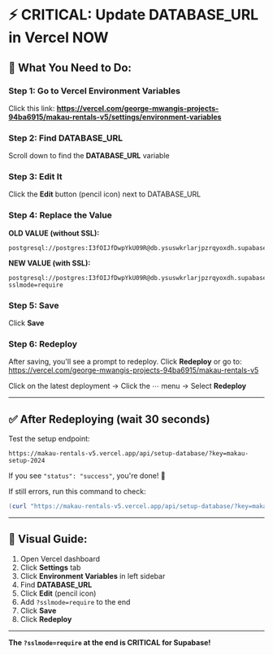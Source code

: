 # ⚡ CRITICAL: Update DATABASE_URL in Vercel NOW

## 🎯 What You Need to Do:

### Step 1: Go to Vercel Environment Variables

Click this link: 
**https://vercel.com/george-mwangis-projects-94ba6915/makau-rentals-v5/settings/environment-variables**

### Step 2: Find DATABASE_URL

Scroll down to find the **DATABASE_URL** variable

### Step 3: Edit It

Click the **Edit** button (pencil icon) next to DATABASE_URL

### Step 4: Replace the Value

**OLD VALUE (without SSL):**
```
postgresql://postgres:I3fOIJfDwpYkU09R@db.ysuswkrlarjpzrqyoxdh.supabase.co:5432/postgres
```

**NEW VALUE (with SSL):**
```
postgresql://postgres:I3fOIJfDwpYkU09R@db.ysuswkrlarjpzrqyoxdh.supabase.co:5432/postgres?sslmode=require
```

### Step 5: Save

Click **Save**

### Step 6: Redeploy

After saving, you'll see a prompt to redeploy. Click **Redeploy** or go to:
https://vercel.com/george-mwangis-projects-94ba6915/makau-rentals-v5

Click on the latest deployment → Click the ⋯ menu → Select **Redeploy**

---

## ✅ After Redeploying (wait 30 seconds)

Test the setup endpoint:
```
https://makau-rentals-v5.vercel.app/api/setup-database/?key=makau-setup-2024
```

If you see `"status": "success"`, you're done! 🎉

If still errors, run this command to check:
```powershell
(curl "https://makau-rentals-v5.vercel.app/api/setup-database/?key=makau-setup-2024").Content
```

---

## 📸 Visual Guide:

1. Open Vercel dashboard
2. Click **Settings** tab
3. Click **Environment Variables** in left sidebar  
4. Find **DATABASE_URL**
5. Click **Edit** (pencil icon)
6. Add `?sslmode=require` to the end
7. Click **Save**
8. Click **Redeploy**

---

**The `?sslmode=require` at the end is CRITICAL for Supabase!**
